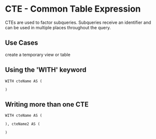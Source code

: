 # CTE - Common Table Expression
CTEs are used to factor subqueries.
Subqueries receive an identifier and can be used in multiple places throughout the query.

## Use Cases
create a temporary view or table

## Using the 'WITH' keyword

    WITH cteName AS (

    )

## Writing more than one CTE

    WITH cteName AS (

    ), cteName2 AS (

    )

